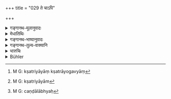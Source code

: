 +++
title = "029 ते चाऽपि"

+++

<details><summary>गङ्गानथ-मूलानुवादः</summary>

Those also beget on each other’s wives several ‘alien’ sons, greatly tainted and despised.—(29)
</details>

<details><summary>मेधातिथिः</summary>

**ते चाप्य्** आयोगवादयः षट् **बाह्यान् सुबहून् परस्परदारेषु जनयन्ति** । तद् यथा- आयोगवः क्षत्तृजायायां क्षत्ता आयोगव्या[^८५] परस्परम् आत्मापेक्षया गर्हितान् जनयन्ति । तद् यथा- आयोगवः क्षत्तृजायायाम्[^८६] आत्मनो बाह्यतरं जनयति, ततो ऽपि बाह्यतरं चण्डाल्याम्[^८७] । एवं सर्वत्र ॥ १०.२९ ॥


[^८७]:
     M G: caṇḍālābhyaḥ


[^८६]:
     M G: kṣatriyāyām


[^८५]:
     M G: kṣatriyāyāṃ kṣatrāyogavyāṃ
</details>

<details><summary>गङ्गानथ-भाष्यानुवादः</summary>

‘*Those*’—the six castes, ‘Āyogavas’ and the rest—*beget several alien sons, on each other’s wives*;—*i.e*., the *Kṣattṛ* on the wife of the ‘*Āyogava*’ and so forth,—‘*beget sons, despised*’—lower in grade than their father,—*e.g*., the *Āyogava* begets on the wife of the *Kṣattṛ*, a son who is more ‘alien’ than himself; and one still more ‘alien’ on the wife of the *Caṇḍāla*, and so forth.—(29)
</details>

<details><summary>गङ्गानथ-तुल्य-वाक्यानि</summary>

**(verses 10.6-41)  
**

See Comparative notes for [Verse
10.6].
</details>

<details><summary>भारुचिः</summary>

ते चायोगवादयः षड् अपि बाह्यान् **सुबहून्** परस्परस्य दारेषु, तद् यथा आयोगवः क्षत्त्र्यां क्षत्त्रायोग[वम् इ]त्य् एवं जनयन्तस् **ततो ऽभ्यधिकदूषितान्** अनन्तरान् जनयन्ति । तद् यथा आयोगवः क्षत्त्र्याम् आत्मनो बह्यं हीनतरं जनयति । ततो ऽपि बाह्यतरं चण्डाल्याम् । तथा क्षत्ता आयोगव्याम् आत्मनो बाह्यतरं जनयति, ततो ऽपि चण्डाल्याम् । एवं चण्डालः क्षत्त्र्याम् आत्मनो बाह्यतरम् । [एवम्] आयोगव्याम् । अनेनैव न्यायेन मागधो वैदेह्याम् आत्मनो बाह्यतरं जनयति । ततो ऽपि बाह्यतरं सूतायाम् । तथा वैदेहको मागध्याम् [आत्मनो] बाह्यतरं जनयति । ततो बाह्यतरं सूतायाम् । तथा च सूत आत्मनो बाह्यतरं मागध्याम्, ततो ऽपि वैदेह्याम् । एवम् अनेन क्रमेण पुनः पुनर् अभ्यावृत्तिं जनयन्तः परस्परदारेषु **सुबहून्** पञ्चदशविधान् जनयन्ति । एवं च परस्परस्य दारेषु व्याख्याय "चातुर्वर्ण्ये" त्व् आचष्टे ॥ १०.२९ ॥
</details>

<details><summary>Bühler</summary>

029	Those (six mentioned above) also beget, the one on the females of the other, a great many (kinds of) despicable (sons), even more sinful than their (fathers), and excluded (from the Aryan community, vahya).
</details>
